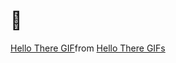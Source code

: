 # 👋

<div class="tenor-gif-embed" data-postid="20813354" data-share-method="host" data-aspect-ratio="2" data-width="100%"><a href="https://tenor.com/view/hello-there-gif-20813354">Hello There GIF</a>from <a href="https://tenor.com/search/hello+there-gifs">Hello There GIFs</a></div> <script type="text/javascript" async src="https://tenor.com/embed.js"></script>
